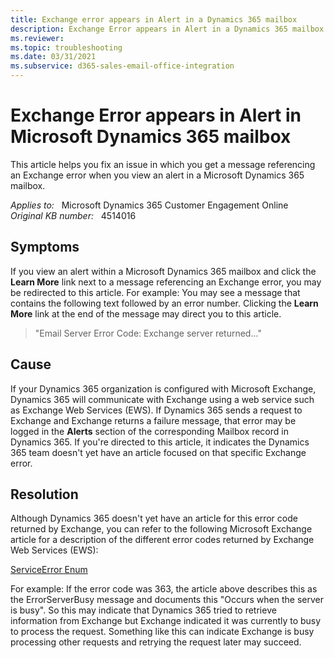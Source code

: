 ```yaml
---
title: Exchange error appears in Alert in a Dynamics 365 mailbox
description: Exchange Error appears in Alert in a Dynamics 365 mailbox.
ms.reviewer: 
ms.topic: troubleshooting
ms.date: 03/31/2021
ms.subservice: d365-sales-email-office-integration
---
```

# Exchange Error appears in Alert in Microsoft Dynamics 365 mailbox

This article helps you fix an issue in which you get a message referencing an Exchange error when you view an alert in a Microsoft Dynamics 365 mailbox.

_Applies to:_ &nbsp; Microsoft Dynamics 365 Customer Engagement Online  
_Original KB number:_ &nbsp; 4514016

## Symptoms

If you view an alert within a Microsoft Dynamics 365 mailbox and click the **Learn More** link next to a message referencing an Exchange error, you may be redirected to this article. For example: You may see a message that contains the following text followed by an error number. Clicking the **Learn More** link at the end of the message may direct you to this article.

> "Email Server Error Code: Exchange server returned..."

## Cause

If your Dynamics 365 organization is configured with Microsoft Exchange, Dynamics 365 will communicate with Exchange using a web service such as Exchange Web Services (EWS). If Dynamics 365 sends a request to Exchange and Exchange returns a failure message, that error may be logged in the **Alerts** section of the corresponding Mailbox record in Dynamics 365. If you're directed to this article, it indicates the Dynamics 365 team doesn't yet have an article focused on that specific Exchange error.

## Resolution

Although Dynamics 365 doesn't yet have an article for this error code returned by Exchange, you can refer to the following Microsoft Exchange article for a description of the different error codes returned by Exchange Web Services (EWS):

[ServiceError Enum](/dotnet/api/microsoft.exchange.webservices.data.serviceerror)

For example: If the error code was 363, the article above describes this as the ErrorServerBusy message and documents this "Occurs when the server is busy". So this may indicate that Dynamics 365 tried to retrieve information from Exchange but Exchange indicated it was currently to busy to process the request. Something like this can indicate Exchange is busy processing other requests and retrying the request later may succeed.
